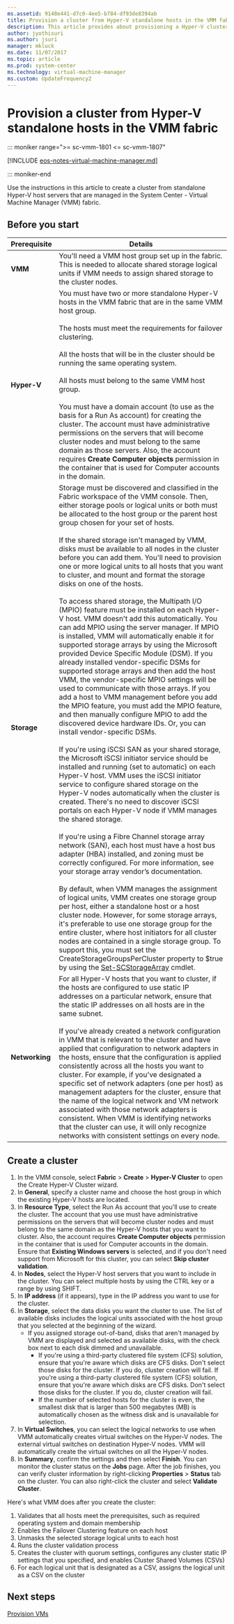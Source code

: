 ```yaml
---
ms.assetid: 9148e441-d7c0-4ee5-b784-df93de8394ab
title: Provision a cluster from Hyper-V standalone hosts in the VMM fabric
description: This article provides about provisioning a Hyper-V cluster in the VMM fabric
author: jyothisuri
ms.author: jsuri
manager: mkluck
ms.date: 11/07/2017
ms.topic: article
ms.prod: system-center
ms.technology: virtual-machine-manager
ms.custom: UpdateFrequency2
---
```


# Provision a cluster from Hyper-V standalone hosts in the VMM fabric

::: moniker range=">= sc-vmm-1801 <= sc-vmm-1807"

[!INCLUDE [eos-notes-virtual-machine-manager.md](../includes/eos-notes-virtual-machine-manager.md)]

::: moniker-end

Use the instructions in this article to create a cluster from standalone Hyper-V host servers that are managed in the System Center - Virtual Machine Manager (VMM) fabric.

## Before you start

**Prerequisite** | **Details**
--- | ---
**VMM** | You'll need a VMM host group set up in the fabric. This is needed to allocate shared storage logical units if VMM needs to assign shared storage to the cluster nodes.
**Hyper-V** | You must have two or more standalone Hyper-V hosts in the VMM fabric that are in the same VMM host group.<br/><br/> The hosts must meet the requirements for failover clustering.<br/><br/> All the hosts that will be in the cluster should be running the same operating system.<br/><br/> All hosts must belong to the same VMM host group.<br/><br/> You must have a domain account \(to use as the basis for a Run As account\) for creating the cluster. The account must have administrative permissions on the servers that will become cluster nodes and must belong to the same domain as those servers. Also, the account requires **Create Computer objects** permission in the container that is used for Computer accounts in the domain.
**Storage** | Storage must be discovered and classified in the Fabric workspace of the VMM console. Then, either storage pools or logical units or both must be allocated to the host group or the parent host group chosen for your set of hosts.<br/><br/> If the shared storage isn't managed by VMM, disks must be available to all nodes in the cluster before you can add them. You'll need to provision one or more logical units to all hosts that you want to cluster, and mount and format the storage disks on one of the hosts.<br/><br/> To access shared storage, the Multipath I/O (MPIO) feature must be installed on each Hyper-V host. VMM doesn't add this automatically. You can add MPIO using the server manager. If MPIO is installed, VMM will automatically enable it for supported storage arrays by using the Microsoft provided Device Specific Module \(DSM\). If you already installed vendor\-specific DSMs for supported storage arrays and then add the host VMM, the vendor\-specific MPIO settings will be used to communicate with those arrays. If you add a host to VMM management before you add the MPIO feature, you must add the MPIO feature, and then manually configure MPIO to add the discovered device hardware IDs. Or, you can install vendor\-specific DSMs.<br/><br/> If you're using iSCSI SAN as your shared storage, the Microsoft iSCSI initiator service should be installed and running (set to automatic) on each Hyper-V host. VMM uses the iSCSI initiator service to configure shared storage on the Hyper-V nodes automatically when the cluster is created. There's no need to discover iSCSI portals on each Hyper-V node if VMM manages the shared storage.<br/><br/> If you're using a Fibre Channel storage array network \(SAN\), each host must have a host bus adapter \(HBA\) installed, and zoning must be correctly configured. For more information, see your storage array vendor’s documentation. <br/><br/> By default, when VMM manages the assignment of logical units, VMM creates one storage group per host, either a standalone host or a host cluster node. However, for some storage arrays, it's preferable to use one storage group for the entire cluster, where host initiators for all cluster nodes are contained in a single storage group. To support this, you must set the CreateStorageGroupsPerCluster property to $true by using the [Set-SCStorageArray](/previous-versions/system-center/powershell/system-center-2012-r2/jj613218(v=sc.20)) cmdlet.
**Networking** | For all Hyper-V hosts that you want to cluster, if the hosts are configured to use static IP addresses on a particular network, ensure that the static IP addresses on all hosts are in the same subnet.<br/><br/> If you've already created a network configuration in VMM that is relevant to the cluster and have applied that configuration to network adapters in the hosts, ensure that the configuration is applied consistently across all the hosts you want to cluster. For example, if you've designated a specific set of network adapters (one per host) as management adapters for the cluster, ensure that the name of the logical network and VM network associated with those network adapters is consistent. When VMM is identifying networks that the cluster can use, it will only recognize networks with consistent settings on every node.

## Create a cluster

1. In the VMM console, select **Fabric** > **Create** > **Hyper-V Cluster** to open the Create Hyper-V Cluster wizard.
1. In **General**, specify a cluster name and choose the host group in which the existing Hyper-V hosts are located.
1. In **Resource Type**, select the Run As account that you'll use to create the cluster. The account that you use must have administrative permissions on the servers that will become cluster nodes and must belong to the same domain as the Hyper\-V hosts that you want to cluster. Also, the account requires **Create Computer objects** permission in the container that is used for Computer accounts in the domain. Ensure that **Existing Windows servers** is selected, and if you don't need support from Microsoft for this cluster, you can select **Skip cluster validation**.
1. In **Nodes**, select the Hyper-V host servers that you want to include in the cluster. You can select multiple hosts by using the CTRL key or a range by using SHIFT.
1. In **IP address** (if it appears), type in the IP address you want to use for the cluster.
1. In **Storage**, select the data disks you want the cluster to use. The list of available disks includes the logical units associated with the host group that you selected at the beginning of the wizard.
    - If you assigned storage out-of-band, disks that aren't managed by VMM are displayed and selected as available disks, with the check box next to each disk dimmed and unavailable.
      - If you're using a third-party clustered file system \(CFS\) solution, ensure that you're aware which disks are CFS disks. Don't select those disks for the cluster. If you do, cluster creation will fail. If you're using a third\-party clustered file system \(CFS\) solution, ensure that you're aware which disks are CFS disks. Don't select those disks for the cluster. If you do, cluster creation will fail.
      - If the number of selected hosts for the cluster is even, the smallest disk that is larger than 500 megabytes \(MB\) is automatically chosen as the witness disk and is unavailable for selection.
1. In **Virtual Switches**, you can select the logical networks to use when VMM automatically creates virtual switches on the Hyper-V nodes. The external virtual switches on destination Hyper-V nodes. VMM will automatically create the virtual switches on all the Hyper-V nodes.
1. In **Summary**, confirm the settings and then select **Finish**. You can monitor the cluster status on the **Jobs** page. After the job finishes, you can verify cluster information by right-clicking **Properties** > **Status** tab on the cluster. You can also right-click the cluster and select **Validate Cluster**.

Here's what VMM does after you create the cluster:

1. Validates that all hosts meet the prerequisites, such as required operating system and domain membership
2. Enables the Failover Clustering feature on each host
3. Unmasks the selected storage logical units to each host
4. Runs the cluster validation process
5. Creates the cluster with quorum settings, configures any cluster static IP settings that you specified, and enables Cluster Shared Volumes \(CSVs\)
6. For each logical unit that is designated as a CSV, assigns the logical unit as a CSV on the cluster

## Next steps

[Provision VMs](provision-vms.md)
